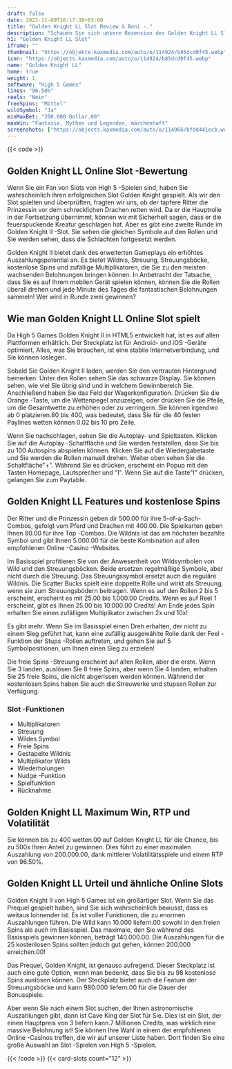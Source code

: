 ```yaml
---
draft: false
date: 2022-11-09T16:17:38+03:00
title: "Golden Knight LL Slot Review & Boni -."
description: "Schauen Sie sich unsere Rezension des Golden Knight LL Slot von High 5 Games an, um über Funktionen wie Scatter Bucks & Nudging Rollen zu lesen! Wir behandeln Informationen, die Sie wie RTP benötigen."
h1: "Golden Knight LL Slot"
iframe: ""
thumbnail: "https://objekte.kaxmedia.com/auto/o/114924/b85dcd0f45.webp"
icon: "https://objects.kaxmedia.com/auto/o/114924/b85dcd0f45.webp"
name: "Golden Knight LL"
home: true
weight: 1
software: "High 5 Games"
lines: "96.50%"
reels: "Nein"
freeSpins: "Mittel"
wildSymbol: "Ja"
minMaxBet: "200.000 Dollar.00"
maxWin: "Fantasie, Mythen und Legenden, märchenhaft"
screenshots: ["https://objects.kaxmedia.com/auto/o/114966/bfdd441ecb.webp"]
---
```


{{< code >}}<h2>Golden Knight LL Online Slot -Bewertung</h2><p>Wenn Sie ein Fan von Slots von High 5 -Spielen sind, haben Sie wahrscheinlich ihren erfolgreichen Slot Golden Knight gespielt. Als wir den Slot spielten und überprüften, fragten wir uns, ob der tapfere Ritter die Prinzessin vor dem schrecklichen Drachen retten wird. Da er die Hauptrolle in der Fortsetzung übernimmt, können wir mit Sicherheit sagen, dass er die feuerspuckende Kreatur geschlagen hat. Aber es gibt eine zweite Runde im Golden Knight II -Slot. Sie sehen die gleichen Symbole auf den Rollen und Sie werden sehen, dass die Schlachten fortgesetzt werden.</p><p>Golden Knight II bietet dank des erweiterten Gameplays ein erhöhtes Auszahlungspotential an. Es bietet Wildnis, Streuung, Streuungsböcke, kostenlose Spins und zufällige Multiplikatoren, die Sie zu den meisten wachsenden Belohnungen bringen können. In Anbetracht der Tatsache, dass Sie es auf Ihrem mobilen Gerät spielen können, können Sie die Rollen überall drehen und jede Minute des Tages die fantastischen Belohnungen sammeln! Wer wird in Runde zwei gewinnen?</p><h2>Wie man Golden Knight LL Online Slot spielt</h2><p>Da High 5 Games Golden Knight II in HTML5 entwickelt hat, ist es auf allen Plattformen erhältlich. Der Steckplatz ist für Android- und iOS -Geräte optimiert. Alles, was Sie brauchen, ist eine stabile Internetverbindung, und Sie können loslegen.</p><p>Sobald Sie Golden Knight II laden, werden Sie den vertrauten Hintergrund bemerken. Unter den Rollen sehen Sie das schwarze Display. Sie können sehen, wie viel Sie übrig sind und in welchem Gewinnbereich Sie. Anschließend haben Sie das Feld der Wagerkonfiguration. Drücken Sie die Orange -Taste, um die Wettenpegel anzuzeigen, oder drücken Sie die Pfeile, um die Gesamtwette zu erhöhen oder zu verringern. Sie können irgendwo ab 0 platzieren.80 bis 400, was bedeutet, dass Sie für die 40 festen Paylines wetten können 0.02 bis 10 pro Zeile.</p><p>Wenn Sie nachschlagen, sehen Sie die Autoplay- und Spieltasten. Klicken Sie auf die Autoplay -Schaltfläche und Sie werden feststellen, dass Sie bis zu 100 Autospins abspielen können. Klicken Sie auf die Wiedergabetaste und Sie werden die Rollen manuell drehen. Weiter oben sehen Sie die Schaltfläche"+". Während Sie es drücken, erscheint ein Popup mit den Tasten Homepage, Lautsprecher und "I". Wenn Sie auf die Taste"I" drücken, gelangen Sie zum Paytable.</p><h2>Golden Knight LL Features und kostenlose Spins</h2><p>Der Ritter und die Prinzessin geben dir 500.00 für ihre 5-of-a-Sach-Combos, gefolgt vom Pferd und Drachen mit 400.00. Die Spielkarten geben Ihnen 80.00 für ihre Top -Combos. Die Wildnis ist das am höchsten bezahlte Symbol und gibt Ihnen 5.000.00 für die beste Kombination auf allen empfohlenen Online -Casino -Websites.</p><p>Im Basisspiel profitieren Sie von der Anwesenheit von Wildsymbolen von Wild und den Streuungsböcken. Beide ersetzen regelmäßige Symbole, aber nicht durch die Streuung. Das Streuungssymbol ersetzt auch die reguläre Wildnis. Die Scatter Bucks spielt eine doppelte Rolle und wirkt als Streuung, wenn sie zum Streuungsbödern beitragen. Wenn es auf den Rollen 2 bis 5 erscheint, erscheint es mit 25.00 bis 1.000.00 Credits. Wenn es auf Reel 1 erscheint, gibt es Ihnen 25.00 bis 10.000.00 Credits! Am Ende jedes Spin erhalten Sie einen zufälligen Multiplikator zwischen 2x und 10x!</p><p>Es gibt mehr. Wenn Sie im Basisspiel einen Dreh erhalten, der nicht zu einem Sieg geführt hat, kann eine zufällig ausgewählte Rolle dank der Feel -Funktion der Stups -Rollen auftreten, und gehen Sie auf 5 Symbolpositionen, um Ihnen einen Sieg zu erzielen!</p><p>Die freie Spins -Streuung erscheint auf allen Rollen, aber die erste. Wenn Sie 3 landen, auslösen Sie 8 freie Spins, aber wenn Sie 4 landen, erhalten Sie 25 freie Spins, die nicht abgerissen werden können. Während der kostenlosen Spins haben Sie auch die Streuwerke und stupsen Rollen zur Verfügung.</p><h3>
Slot -Funktionen</h3><ul>
<li></span>
Multiplikatoren</li>
<li></span>
Streuung</li>
<li></span>
Wildes Symbol</li>
<li></span>
Freie Spins</li>
<li></span>
Gestapelte Wildnis</li>
<li></span>
Multiplikator Wilds</li>
<li></span>
Wiederholungen</li>
<li></span>
Nudge -Funktion</li>
<li></span>
Spielfunktion</li>
<li></span>
Rücknahme</li></ul><h2>Golden Knight LL Maximum Win, RTP und Volatilität</h2><p>Sie können bis zu 400 wetten.00 auf Golden Knight LL für die Chance, bis zu 500x Ihren Anteil zu gewinnen. Dies führt zu einer maximalen Auszahlung von 200.000.00, dank mittlerer Volatilitätsspiele und einem RTP von 96.50%.</p><h2>Golden Knight LL Urteil und ähnliche Online Slots</h2><p>Golden Knight II von High 5 Games ist ein großartiger Slot. Wenn Sie das Prequel gespielt haben, sind Sie sich wahrscheinlich bewusst, dass es weitaus lohnender ist. Es ist voller Funktionen, die zu enormen Auszahlungen führen. Die Wild kann 10.000 liefern.00 sowohl in den freien Spins als auch im Basisspiel. Das maximale, den Sie während des Basisspiels gewinnen können, beträgt 140.000.00. Die Auszahlungen für die 25 kostenlosen Spins sollten jedoch gut gehen, können 200.000 erreichen.00!</p><p>Das Prequel, Golden Knight, ist genauso aufregend. Dieser Steckplatz ist auch eine gute Option, wenn man bedenkt, dass Sie bis zu 98 kostenlose Spins auslösen können. Der Steckplatz bietet auch die Feature der Streuungsböcke und kann 980.000 liefern.00 für die Dauer der Bonusspiele.</p><p>Aber wenn Sie nach einem Slot suchen, der Ihnen astronomische Auszahlungen gibt, dann ist Cave King der Slot für Sie. Dies ist ein Slot, der einen Hauptpreis von 3 liefern kann.7 Millionen Credits, was wirklich eine massive Belohnung ist! Sie können Ihre Wahl in einem der empfohlenen Online -Casinos treffen, die wir auf unserer Liste haben. Dort finden Sie eine große Auswahl an Slot -Spielen von High 5 -Spielen.</p>{{< /code >}}
 {{< card-slots count="12" >}}